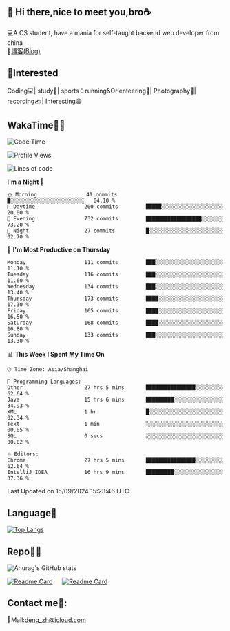 👋 Hi there,nice to meet you,bro☕
---
💻A CS student, have a mania for self-taught backend web developer from china   
📌[博客(Blog)](https://github.com/HealUP/MyBlog)

 <!-- waka-box start -->
 <!-- waka-box end -->
 
🧲**Interested**
--
Coding💻| study📖| sports：running&Orienteering🏃‍| Photography📸| recording✍️| Interesting😁

WakaTime👨‍💻
---
<!--START_SECTION:waka-->
![Code Time](http://img.shields.io/badge/Code%20Time-1%2C828%20hrs%2017%20mins-blue)

![Profile Views](http://img.shields.io/badge/Profile%20Views-0-blue)

![Lines of code](https://img.shields.io/badge/From%20Hello%20World%20I%27ve%20Written-205.0%20thousand%20lines%20of%20code-blue)

**I'm a Night 🦉** 

```text
🌞 Morning                41 commits          █░░░░░░░░░░░░░░░░░░░░░░░░   04.10 % 
🌆 Daytime                200 commits         █████░░░░░░░░░░░░░░░░░░░░   20.00 % 
🌃 Evening                732 commits         ██████████████████░░░░░░░   73.20 % 
🌙 Night                  27 commits          █░░░░░░░░░░░░░░░░░░░░░░░░   02.70 % 
```
📅 **I'm Most Productive on Thursday** 

```text
Monday                   111 commits         ███░░░░░░░░░░░░░░░░░░░░░░   11.10 % 
Tuesday                  116 commits         ███░░░░░░░░░░░░░░░░░░░░░░   11.60 % 
Wednesday                134 commits         ███░░░░░░░░░░░░░░░░░░░░░░   13.40 % 
Thursday                 173 commits         ████░░░░░░░░░░░░░░░░░░░░░   17.30 % 
Friday                   165 commits         ████░░░░░░░░░░░░░░░░░░░░░   16.50 % 
Saturday                 168 commits         ████░░░░░░░░░░░░░░░░░░░░░   16.80 % 
Sunday                   133 commits         ███░░░░░░░░░░░░░░░░░░░░░░   13.30 % 
```


📊 **This Week I Spent My Time On** 

```text
🕑︎ Time Zone: Asia/Shanghai

💬 Programming Languages: 
Other                    27 hrs 5 mins       ████████████████░░░░░░░░░   62.64 % 
Java                     15 hrs 6 mins       █████████░░░░░░░░░░░░░░░░   34.93 % 
XML                      1 hr                █░░░░░░░░░░░░░░░░░░░░░░░░   02.34 % 
Text                     1 min               ░░░░░░░░░░░░░░░░░░░░░░░░░   00.05 % 
SQL                      0 secs              ░░░░░░░░░░░░░░░░░░░░░░░░░   00.02 % 

🔥 Editors: 
Chrome                   27 hrs 5 mins       ████████████████░░░░░░░░░   62.64 % 
IntelliJ IDEA            16 hrs 9 mins       █████████░░░░░░░░░░░░░░░░   37.36 % 
```


 Last Updated on 15/09/2024 15:23:46 UTC
<!--END_SECTION:waka-->

Language🚀
---
[![Top Langs](https://github-readme-stats.vercel.app/api/top-langs/?username=HealUP&layout=compact&hide_border=true)](https://github.com/HealUP)

Repo🧑‍💻
---
![Anurag's GitHub stats](https://github-readme-stats.vercel.app/api?username=HealUP&count_private=true&show_icons=true&theme=gruvbox&hide_border=true) 

[![Readme Card](https://github-readme-stats.vercel.app/api/pin/?username=HealUP&repo=InternetEy&theme=transparent)](https://github.com/HealUP/InternetEy) &emsp;
[![Readme Card](https://github-readme-stats.vercel.app/api/pin/?username=HealUP&repo=CampusExperience&theme=transparent)](https://github.com/HealUP/CampusExperience)


Contact me📱:
---
📮Mail:deng_zh@icloud.com  
